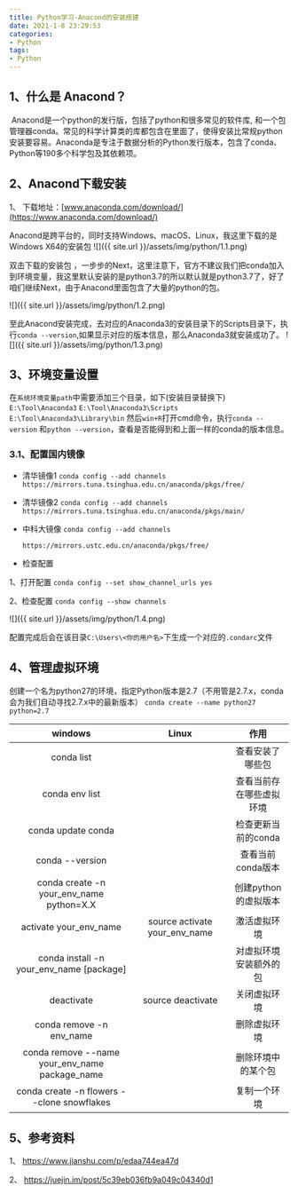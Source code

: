 ```yaml
---
title: Python学习-Anacond的安装搭建
date: 2021-1-8 23:29:53
categories:
- Python
tags:
- Python
---
```


## 1、什么是 Anacond？

​      Anacond是一个python的发行版，包括了python和很多常见的软件库, 和一个包管理器conda。常见的科学计算类的库都包含在里面了，使得安装比常规python安装要容易。Anaconda是专注于数据分析的Python发行版本，包含了conda、Python等190多个科学包及其依赖项。 

## 2、Anacond下载安装

1、 下载地址：[www.anaconda.com/download/](https://www.anaconda.com/download/)

Anacond是跨平台的，同时支持Windows、macOS、Linux，我这里下载的是Windows X64的安装包
![]({{ site.url }}/assets/img/python/1.1.png)



 双击下载的安装包 ，一步步的Next，这里注意下，官方不建议我们把conda加入到环境变量，我这里默认安装的是python3.7的所以默认就是python3.7了，好了咱们继续Next，由于Anacond里面包含了大量的python的包。

![]({{ site.url }}/assets/img/python/1.2.png)

 至此Anacond安装完成，去对应的Anaconda3的安装目录下的Scripts目录下，执行`conda --version`,如果显示对应的版本信息，那么Anaconda3就安装成功了。 
![]({{ site.url }}/assets/img/python/1.3.png)




## 3、环境变量设置

在`系统环境变量path`中需要添加三个目录，如下(安装目录替换下) 
 `E:\Tool\Anaconda3` 
 `E:\Tool\Anaconda3\Scripts` 
 `E:\Tool\Anaconda3\Library\bin` 
 然后`win+R`打开cmd命令，执行`conda --version` 和`python --version`，查看是否能得到和上面一样的conda的版本信息。

### 3.1、配置国内镜像

- 清华镜像1 `conda config --add channels https://mirrors.tuna.tsinghua.edu.cn/anaconda/pkgs/free/`

- 清华镜像2 `conda config --add channels https://mirrors.tuna.tsinghua.edu.cn/anaconda/pkgs/main/`

- 中科大镜像 `conda config --add channels `

  `https://mirrors.ustc.edu.cn/anaconda/pkgs/free/`

- 检查配置

1、打开配置 `conda config --set show_channel_urls yes`

2、检查配置 `conda config --show channels`

![]({{ site.url }}/assets/img/python/1.4.png)


 配置完成后会在该目录`C:\Users\<你的用户名>`下生成一个对应的`.condarc`文件 

## 4、管理虚拟环境

  创建一个名为python27的环境，指定Python版本是2.7（不用管是2.7.x，conda会为我们自动寻找2.7.x中的最新版本） `conda create --name python27 python=2.7` 

|                    windows                     |                 Linux                 |           作用           |
| :--------------------------------------------: | :-----------------------------------: | :----------------------: |
|                   conda list                   |                                       |     查看安装了哪些包     |
|                 conda env list                 |                                       | 查看当前存在哪些虚拟环境 |
|               conda update conda               |                                       |   检查更新当前的conda    |
|                conda --version                 |                                       |    查看当前conda版本     |
|    conda create -n your_env_name python=X.X    |                                       |   创建python的虚拟版本   |
|             activate your_env_name             | source activate         your_env_name |       激活虚拟环境       |
|    conda install -n your_env_name [package]    |                                       |  对虚拟环境安装额外的包  |
|                   deactivate                   |           source deactivate           |       关闭虚拟环境       |
|            conda remove -n env_name            |                                       |       删除虚拟环境       |
| conda remove --name your_env_name package_name |                                       |    删除环境中的某个包    |
|   conda create -n flowers --clone snowflakes   |                                       |       复制一个环境       |

## 5、参考资料

1、 https://www.jianshu.com/p/edaa744ea47d 

2、 https://juejin.im/post/5c39eb036fb9a049c04340d1 